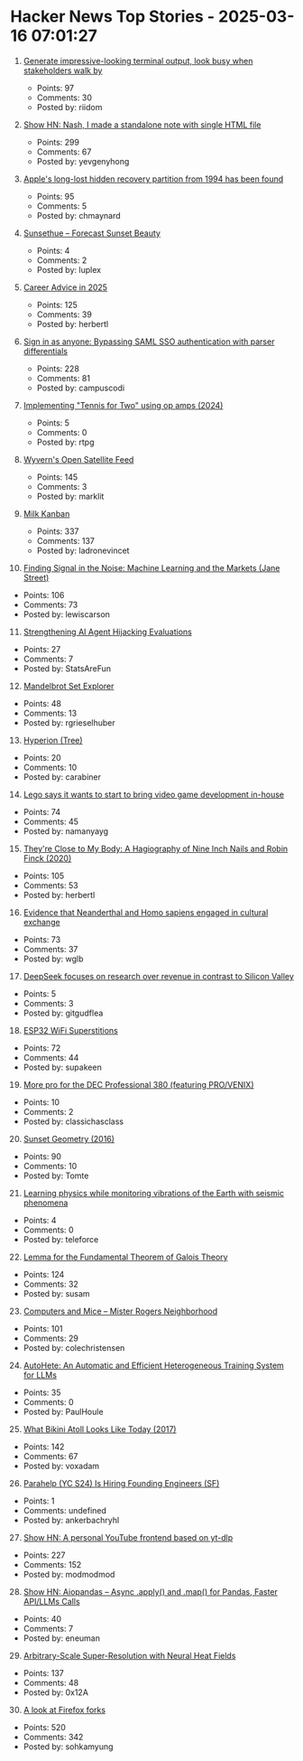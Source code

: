# Hacker News Top Stories - 2025-03-16 07:01:27

1. [Generate impressive-looking terminal output, look busy when stakeholders walk by](https://github.com/giacomo-b/rust-stakeholder)
   - Points: 97
   - Comments: 30
   - Posted by: riidom

2. [Show HN: Nash, I made a standalone note with single HTML file](https://keepworking.github.io/nash/)
   - Points: 299
   - Comments: 67
   - Posted by: yevgenyhong

3. [Apple's long-lost hidden recovery partition from 1994 has been found](https://www.downtowndougbrown.com/2025/03/apples-long-lost-hidden-recovery-partition-from-1994-has-been-found/)
   - Points: 95
   - Comments: 5
   - Posted by: chmaynard

4. [Sunsethue – Forecast Sunset Beauty](https://sunsethue.com/)
   - Points: 4
   - Comments: 2
   - Posted by: luplex

5. [Career Advice in 2025](https://lethain.com/career-advice-2025/)
   - Points: 125
   - Comments: 39
   - Posted by: herbertl

6. [Sign in as anyone: Bypassing SAML SSO authentication with parser differentials](https://github.blog/security/sign-in-as-anyone-bypassing-saml-sso-authentication-with-parser-differentials/)
   - Points: 228
   - Comments: 81
   - Posted by: campuscodi

7. [Implementing "Tennis for Two" using op amps (2024)](https://blog.qiqitori.com/2024/08/implementing-tennis-for-two-using-op-amps/)
   - Points: 5
   - Comments: 0
   - Posted by: rtpg

8. [Wyvern's Open Satellite Feed](https://tech.marksblogg.com/wyvern-open-data-feed.html)
   - Points: 145
   - Comments: 3
   - Posted by: marklit

9. [Milk Kanban](https://brodzinski.com/2025/03/milk-kanban.html)
   - Points: 337
   - Comments: 137
   - Posted by: ladronevincet

10. [Finding Signal in the Noise: Machine Learning and the Markets (Jane Street)](https://signalsandthreads.com/finding-signal-in-the-noise/)
   - Points: 106
   - Comments: 73
   - Posted by: lewiscarson

11. [Strengthening AI Agent Hijacking Evaluations](https://www.nist.gov/news-events/news/2025/01/technical-blog-strengthening-ai-agent-hijacking-evaluations)
   - Points: 27
   - Comments: 7
   - Posted by: StatsAreFun

12. [Mandelbrot Set Explorer](https://mandelbrot.site)
   - Points: 48
   - Comments: 13
   - Posted by: rgrieselhuber

13. [Hyperion (Tree)](https://en.wikipedia.org/wiki/Hyperion_(tree))
   - Points: 20
   - Comments: 10
   - Posted by: carabiner

14. [Lego says it wants to start to bring video game development in-house](https://www.videogameschronicle.com/news/lego-is-starting-to-bring-its-game-development-in-house-key-exec-says/)
   - Points: 74
   - Comments: 45
   - Posted by: namanyayg

15. [They're Close to My Body: A Hagiography of Nine Inch Nails and Robin Finck (2020)](https://www.thewhitereview.org/feature/theyre-really-close-to-my-body/)
   - Points: 105
   - Comments: 53
   - Posted by: herbertl

16. [Evidence that Neanderthal and Homo sapiens engaged in cultural exchange](https://phys.org/news/2025-03-burials-compelling-evidence-neanderthal-homo.html)
   - Points: 73
   - Comments: 37
   - Posted by: wglb

17. [DeepSeek focuses on research over revenue in contrast to Silicon Valley](https://www.ft.com/content/fb5c11bb-1d4b-465f-8283-451a19a3d425)
   - Points: 5
   - Comments: 3
   - Posted by: gitgudflea

18. [ESP32 WiFi Superstitions](https://supakeen.com/weblog/esp32-wifi-superstitions/)
   - Points: 72
   - Comments: 44
   - Posted by: supakeen

19. [More pro for the DEC Professional 380 (featuring PRO/VENIX)](http://oldvcr.blogspot.com/2025/03/more-pro-for-dec-professional-380.html)
   - Points: 10
   - Comments: 2
   - Posted by: classichasclass

20. [Sunset Geometry (2016)](https://www.shapeoperator.com/2016/12/12/sunset-geometry/)
   - Points: 90
   - Comments: 10
   - Posted by: Tomte

21. [Learning physics while monitoring vibrations of the Earth with seismic phenomena](https://iopscience.iop.org/article/10.1088/1361-6404/ada1af)
   - Points: 4
   - Comments: 0
   - Posted by: teleforce

22. [Lemma for the Fundamental Theorem of Galois Theory](https://susam.net/lemma-for-ftgt.html)
   - Points: 124
   - Comments: 32
   - Posted by: susam

23. [Computers and Mice – Mister Rogers Neighborhood](https://misterrogers.org/episodes/computers-and-mice/)
   - Points: 101
   - Comments: 29
   - Posted by: colechristensen

24. [AutoHete: An Automatic and Efficient Heterogeneous Training System for LLMs](https://arxiv.org/abs/2503.01890)
   - Points: 35
   - Comments: 0
   - Posted by: PaulHoule

25. [What Bikini Atoll Looks Like Today (2017)](https://medium.com/stanford-magazine/stanford-research-on-effects-of-radioactivity-from-bikini-atoll-nuclear-tests-on-coral-and-crab-dna-48459144020c)
   - Points: 142
   - Comments: 67
   - Posted by: voxadam

26. [Parahelp (YC S24) Is Hiring Founding Engineers (SF)](https://www.ycombinator.com/companies/parahelp/jobs/PhUMEwg-founding-ai-engineer)
   - Points: 1
   - Comments: undefined
   - Posted by: ankerbachryhl

27. [Show HN: A personal YouTube frontend based on yt-dlp](https://github.com/christian-fei/my-yt)
   - Points: 227
   - Comments: 152
   - Posted by: modmodmod

28. [Show HN: Aiopandas – Async .apply() and .map() for Pandas, Faster API/LLMs Calls](https://github.com/telekinesis-inc/aiopandas)
   - Points: 40
   - Comments: 7
   - Posted by: eneuman

29. [Arbitrary-Scale Super-Resolution with Neural Heat Fields](https://therasr.github.io/)
   - Points: 137
   - Comments: 48
   - Posted by: 0x12A

30. [A look at Firefox forks](https://lwn.net/Articles/1012453/)
   - Points: 520
   - Comments: 342
   - Posted by: sohkamyung

